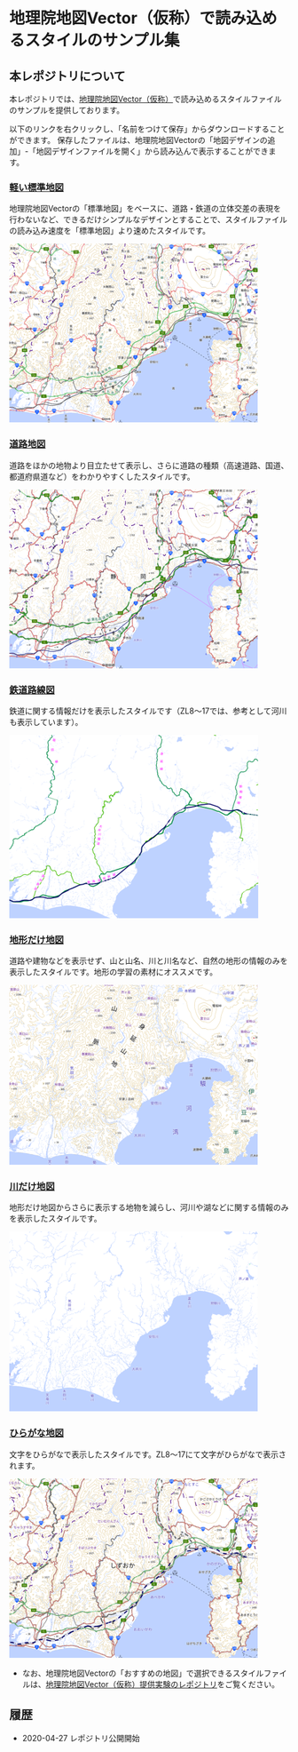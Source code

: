 # 地理院地図Vector（仮称）で読み込めるスタイルのサンプル集

## 本レポジトリについて
本レポジトリでは、[地理院地図Vector（仮称）]( https://maps.gsi.go.jp/vector/)で読み込めるスタイルファイルのサンプルを提供しております。

以下のリンクを右クリックし、「名前をつけて保存」からダウンロードすることができます。
保存したファイルは、地理院地図Vectorの「地図デザインの追加」-「地図デザインファイルを開く」から読み込んで表示することができます。


### [軽い標準地図](https://raw.githubusercontent.com/kumoji9611/200427_test/master/data/light.json)
地理院地図Vectorの「標準地図」をベースに、道路・鉄道の立体交差の表現を行わないなど、できるだけシンプルなデザインとすることで、スタイルファイルの読み込み速度を「標準地図」より速めたスタイルです。

[![軽い標準地図](image/light.PNG)](https://kumoji9611.github.io/200427_test/) 


### [道路地図](https://github.com/gsi-cyberjapan/gsimaps-vector-stylesamples/data/road.json)
道路をほかの地物より目立たせて表示し、さらに道路の種類（高速道路、国道、都道府県道など）をわかりやすくしたスタイルです。

[![道路地図](image/road.PNG)](https://kumoji9611.github.io/200427_test/?ls=vpale#7/36.104611/140.084556/&ls=road&disp=1&d=l) 


### [鉄道路線図](https://github.com/gsi-cyberjapan/gsimaps-vector-stylesamples/data/railway.json)
鉄道に関する情報だけを表示したスタイルです（ZL8～17では、参考として河川も表示しています）。

[![鉄道路線図](image/railway.PNG)](https://kumoji9611.github.io/200427_test/index.html/?ls=railway) 


### [地形だけ地図](https://github.com/gsi-cyberjapan/gsimaps-vector-stylesamples/data/land.json)
道路や建物などを表示せず、山と山名、川と川名など、自然の地形の情報のみを表示したスタイルです。地形の学習の素材にオススメです。

[![地形だけ地図](image/land.PNG)](https://kumoji9611.github.io/200427_test/?ls=land) 


### [川だけ地図](https://github.com/gsi-cyberjapan/gsimaps-vector-stylesamples/data/river.json)
地形だけ地図からさらに表示する地物を減らし、河川や湖などに関する情報のみを表示したスタイルです。

[![川だけ地図](image/river.PNG)](https://kumoji9611.github.io/200427_test/index.html/?ls=vriver)


### [ひらがな地図](https://github.com/gsi-cyberjapan/gsimaps-vector-stylesamples/data/kana.json)
文字をひらがなで表示したスタイルです。ZL8～17にて文字がひらがなで表示されます。

[![ひらがな地図](image/kana.PNG)](https://kumoji9611.github.io/200427_test/index.html/?ls=vkana) 

- なお、地理院地図Vectorの「おすすめの地図」で選択できるスタイルファイルは、[地理院地図Vector（仮称）提供実験のレポジトリ](https://github.com/gsi-cyberjapan/gsimaps-vector-experiment/)をご覧ください。


## 履歴
- 2020-04-27 レポジトリ公開開始

